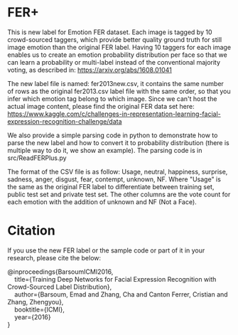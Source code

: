 # FER+
This is new label for Emotion FER dataset. Each image is tagged by 10 crowd-sourced taggers, which provide better quality ground truth for still image emotion than the original FER label. Having 10 taggers for each image enables us to create an emotion probability distribution per face so that we can learn a probability or multi-label instead of the conventional majority voting, as described in: https://arxiv.org/abs/1608.01041

The new label file is named: fer2013new.csv, it contains the same number of rows as the original fer2013.csv label file with the same order, so that you infer which emotion tag belong to which image. Since we can't host the actual image content, please find the original FER data set here: https://www.kaggle.com/c/challenges-in-representation-learning-facial-expression-recognition-challenge/data

We also provide a simple parsing code in python to demonstrate how to parse the new label and how to convert it to probability distribution (there is multiple way to do it, we show an example). The parsing code is in src/ReadFERPlus.py

The format of the CSV file is as follow: Usage,	neutral,	happiness,	surprise,	sadness,	anger,	disgust,	fear,	contempt,	unknown,	NF. Where "Usage" is the same as the original FER label to differentiate between training set, public test set and private test set. The other columns are the vote count for each emotion with the addition of unknown and NF (Not a Face).

# Citation
If you use the new FER label or the sample code or part of it in your research, please cite the below:

@inproceedings{BarsoumICMI2016,  
&nbsp;&nbsp;&nbsp;&nbsp;title={Training Deep Networks for Facial Expression Recognition with Crowd-Sourced Label Distribution},  
&nbsp;&nbsp;&nbsp;&nbsp;author={Barsoum, Emad and Zhang, Cha and Canton Ferrer, Cristian and Zhang, Zhengyou},  
&nbsp;&nbsp;&nbsp;&nbsp;booktitle={ICMI},  
&nbsp;&nbsp;&nbsp;&nbsp;year={2016}  
}

